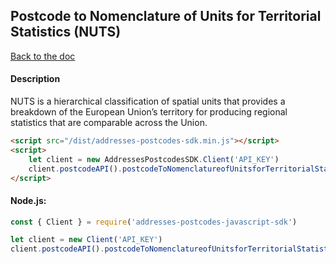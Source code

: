## Postcode to Nomenclature of Units for Territorial Statistics (NUTS)

[Back to the doc](../README.md)

#### Description

NUTS is a hierarchical classification of spatial units that provides a breakdown of the European Union’s territory for producing regional statistics that are comparable across the Union.

```html
<script src="/dist/addresses-postcodes-sdk.min.js"></script>
<script>
    let client = new AddressesPostcodesSDK.Client('API_KEY')
    client.postcodeAPI().postcodeToNomenclatureofUnitsforTerritorialStatistics('ab101ab').then(response => { console.log(response) })
</script>
```

#### Node.js:

```js
const { Client } = require('addresses-postcodes-javascript-sdk')

let client = new Client('API_KEY')
client.postcodeAPI().postcodeToNomenclatureofUnitsforTerritorialStatistics('ab101ab').then(response => { console.log(response) })
```